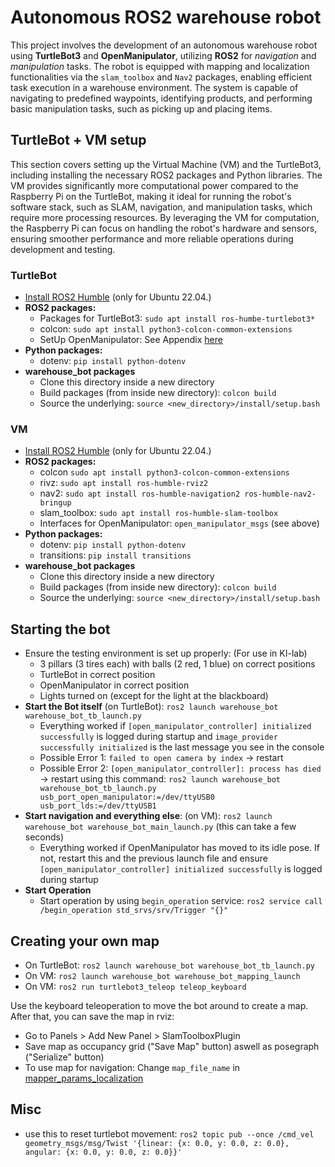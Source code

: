 # Autonomous  ROS2 warehouse robot
This project involves the development of an autonomous warehouse robot using **TurtleBot3** and **OpenManipulator**, utilizing **ROS2** for _navigation_ and _manipulation_ tasks. The robot is equipped with mapping and localization functionalities via the `slam_toolbox` and `Nav2` packages, enabling efficient task execution in a warehouse environment. The system is capable of navigating to predefined waypoints, identifying products, and performing basic manipulation tasks, such as picking up and placing items.

## TurtleBot + VM setup
This section covers setting up the Virtual Machine (VM) and the TurtleBot3, including installing the necessary ROS2 packages and Python libraries. The VM provides significantly more computational power compared to the Raspberry Pi on the TurtleBot, making it ideal for running the robot's software stack, such as SLAM, navigation, and manipulation tasks, which require more processing resources. By leveraging the VM for computation, the Raspberry Pi can focus on handling the robot's hardware and sensors, ensuring smoother performance and more reliable operations during development and testing.

### TurtleBot
- [Install ROS2 Humble](https://docs.ros.org/en/humble/Installation/Ubuntu-Install-Debs.html) (only for Ubuntu 22.04.)
- **ROS2 packages:**
  - Packages for TurtleBot3: `sudo apt install ros-humbe-turtlebot3*`
  - colcon: `sudo apt install python3-colcon-common-extensions`
  - SetUp OpenManipulator: See Appendix [here](./paper.pdf)
- **Python packages:**
  - dotenv: `pip install python-dotenv`
- **warehouse_bot packages**
  - Clone this directory inside a new directory
  - Build packages (from inside new directory): `colcon build`
  - Source the underlying: `source <new_directory>/install/setup.bash`

### VM
- [Install ROS2 Humble](https://docs.ros.org/en/humble/Installation/Ubuntu-Install-Debs.html) (only for Ubuntu 22.04.)
- **ROS2 packages:**
  - colcon `sudo apt install python3-colcon-common-extensions`
  - rivz: `sudo apt install ros-humble-rviz2`
  - nav2: `sudo apt install ros-humble-navigation2 ros-humble-nav2-bringup`
  - slam_toolbox: `sudo apt install ros-humble-slam-toolbox`
  - Interfaces for OpenManipulator: `open_manipulator_msgs` (see above)
- **Python packages:**
  - dotenv: `pip install python-dotenv`
  - transitions: `pip install transitions`
- **warehouse_bot packages**
  - Clone this directory inside a new directory
  - Build packages (from inside new directory): `colcon build`
  - Source the underlying: `source <new_directory>/install/setup.bash`

## Starting the bot
- Ensure the testing environment is set up properly: (For use in KI-lab)
  - 3 pillars (3 tires each) with balls (2 red, 1 blue) on correct positions
  - TurtleBot in correct position
  - OpenManipulator in correct position
  - Lights turned on (except for the light at the blackboard)
- **Start the Bot itself** (on TurtleBot): `ros2 launch warehouse_bot warehouse_bot_tb_launch.py`
  - Everything worked if `[open_manipulator_controller] initialized successfully` is logged during startup and `image_provider successfully initialized` is the last message you see in the console
  - Possible Error 1: `failed to open camera by index` -> restart
  - Possible Error 2: `[open_manipulator_controller]: process has died` -> restart using this command: `ros2 launch warehouse_bot warehouse_bot_tb_launch.py usb_port_open_manipulator:=/dev/ttyUSB0 usb_port_lds:=/dev/ttyUSB1`
- **Start navigation and everything else**: (on VM): `ros2 launch warehouse_bot warehouse_bot_main_launch.py` (this can take a few seconds)
  - Everything worked if OpenManipulator has moved to its idle pose. If not, restart this and the previous launch file and ensure `[open_manipulator_controller] initialized successfully` is logged during startup
- **Start Operation**
  - Start operation by using `begin_operation` service: `ros2 service call /begin_operation std_srvs/srv/Trigger "{}"`

## Creating your own map 
- On TurtleBot: `ros2 launch warehouse_bot warehouse_bot_tb_launch.py`
- On VM: `ros2 launch warehouse_bot warehouse_bot_mapping_launch`
- On VM: `ros2 run turtlebot3_teleop teleop_keyboard`

Use the keyboard teleoperation to move the bot around to create a map. After that, you can save the map in rviz:

- Go to Panels > Add New Panel > SlamToolboxPlugin
- Save map as occupancy grid ("Save Map" button) aswell as posegraph ("Serialize" button)
- To use map for navigation: Change `map_file_name` in [mapper_params_localization](./src/warehouse_bot/config/mapper_params_localization.yaml)

## Misc
- use this to reset turtlebot movement: `ros2 topic pub --once /cmd_vel geometry_msgs/msg/Twist '{linear: {x: 0.0, y: 0.0, z: 0.0}, angular: {x: 0.0, y: 0.0, z: 0.0}}'`